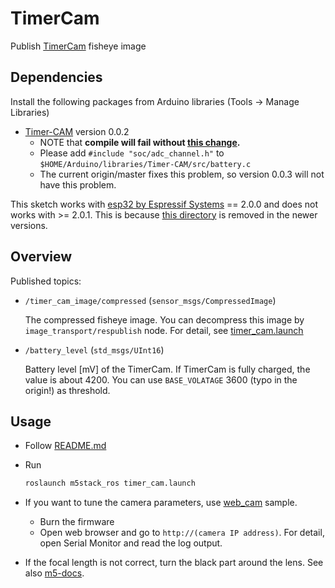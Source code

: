 # TimerCam

Publish [TimerCam](https://docs.m5stack.com/en/unit/timercam_f) fisheye image

## Dependencies

Install the following packages from Arduino libraries (Tools -> Manage Libraries)
- [Timer-CAM](https://github.com/m5stack/TimerCam-arduino/tree/0.0.2) version 0.0.2
  - NOTE that **compile will fail without [this change](https://github.com/m5stack/TimerCam-arduino/issues/6#issuecomment-899100086).**
  - Please add `#include "soc/adc_channel.h"` to `$HOME/Arduino/libraries/Timer-CAM/src/battery.c`
  - The current origin/master fixes this problem, so version 0.0.3 will not have this problem.

This sketch works with [esp32 by Espressif Systems](https://github.com/espressif/arduino-esp32/tree/2.0.0) == 2.0.0 and does not works with >= 2.0.1. This is because [this directory](https://github.com/espressif/arduino-esp32/tree/2.0.0/tools/sdk/esp32/include/esp-face) is removed in the newer versions.

## Overview

Published topics:

- `/timer_cam_image/compressed` (`sensor_msgs/CompressedImage`)

  The compressed fisheye image. You can decompress this image by `image_transport/respublish` node. For detail, see [timer_cam.launch](https://github.com/jsk-ros-pkg/jsk_3rdparty/tree/master/m5stack_ros/launch/timer_cam.launch)

- `/battery_level` (`std_msgs/UInt16`)

  Battery level [mV] of the TimerCam. If TimerCam is fully charged, the value is about 4200. You can use `BASE_VOLATAGE` 3600 (typo in the origin!) as threshold.

## Usage

- Follow [README.md](https://github.com/jsk-ros-pkg/jsk_3rdparty/tree/master/m5stack_ros)

- Run

  ```bash
  roslaunch m5stack_ros timer_cam.launch
  ```

- If you want to tune the camera parameters, use [web_cam](https://github.com/m5stack/TimerCam-arduino/blob/master/examples/web_cam/web_cam.ino) sample.
  - Burn the firmware
  - Open web browser and go to `http://(camera IP address)`. For detail, open Serial Monitor and read the log output.

- If the focal length is not correct, turn the black part around the lens. See also [m5-docs](https://docs.m5stack.com/en/unit/timercam).
